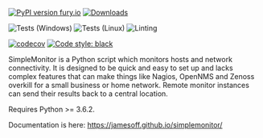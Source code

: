 [![PyPI version fury.io](https://badge.fury.io/py/simplemonitor.svg)](https://pypi.python.org/pypi/simplemonitor/) [![Downloads](https://pepy.tech/badge/simplemonitor)](https://pepy.tech/project/simplemonitor)

![Tests (Windows)](https://github.com/jamesoff/simplemonitor/workflows/Tests%20(Windows)/badge.svg) ![Tests (Linux)](https://github.com/jamesoff/simplemonitor/workflows/Tests%20(Linux)/badge.svg) ![Linting](https://github.com/jamesoff/simplemonitor/workflows/Linting/badge.svg)

[![codecov](https://codecov.io/gh/jamesoff/simplemonitor/branch/master/graph/badge.svg)](https://codecov.io/gh/jamesoff/simplemonitor) [![Code style: black](https://img.shields.io/badge/code%20style-black-000000.svg)](https://github.com/psf/black)

SimpleMonitor is a Python script which monitors hosts and network connectivity. It is designed to be quick and easy to set up and lacks complex features that can make things like Nagios, OpenNMS and Zenoss overkill for a small business or home network. Remote monitor instances can send their results back to a central location.

Requires Python >= 3.6.2.

Documentation is here:
https://jamesoff.github.io/simplemonitor/
